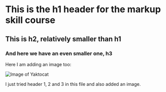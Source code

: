 # This is the h1 header for the markup skill course

## This is h2, relatively smaller than h1

### And here we have an even smaller one, h3

Here I am adding an image too:

![Image of Yaktocat](https://octodex.github.com/images/yaktocat.png)


I just tried header 1, 2 and 3 in this file and also added an image.
